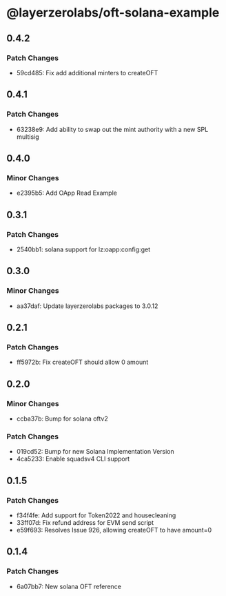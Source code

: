 # @layerzerolabs/oft-solana-example

## 0.4.2

### Patch Changes

- 59cd485: Fix add additional minters to createOFT

## 0.4.1

### Patch Changes

- 63238e9: Add ability to swap out the mint authority with a new SPL multisig

## 0.4.0

### Minor Changes

- e2395b5: Add OApp Read Example

## 0.3.1

### Patch Changes

- 2540bb1: solana support for lz:oapp:config:get

## 0.3.0

### Minor Changes

- aa37daf: Update layerzerolabs packages to 3.0.12

## 0.2.1

### Patch Changes

- ff5972b: Fix createOFT should allow 0 amount

## 0.2.0

### Minor Changes

- ccba37b: Bump for solana oftv2

### Patch Changes

- 019cd52: Bump for new Solana Implementation Version
- 4ca5233: Enable squadsv4 CLI support

## 0.1.5

### Patch Changes

- f34f4fe: Add support for Token2022 and housecleaning
- 33ff07d: Fix refund address for EVM send script
- e59f693: Resolves Issue 926, allowing createOFT to have amount=0

## 0.1.4

### Patch Changes

- 6a07bb7: New solana OFT reference
